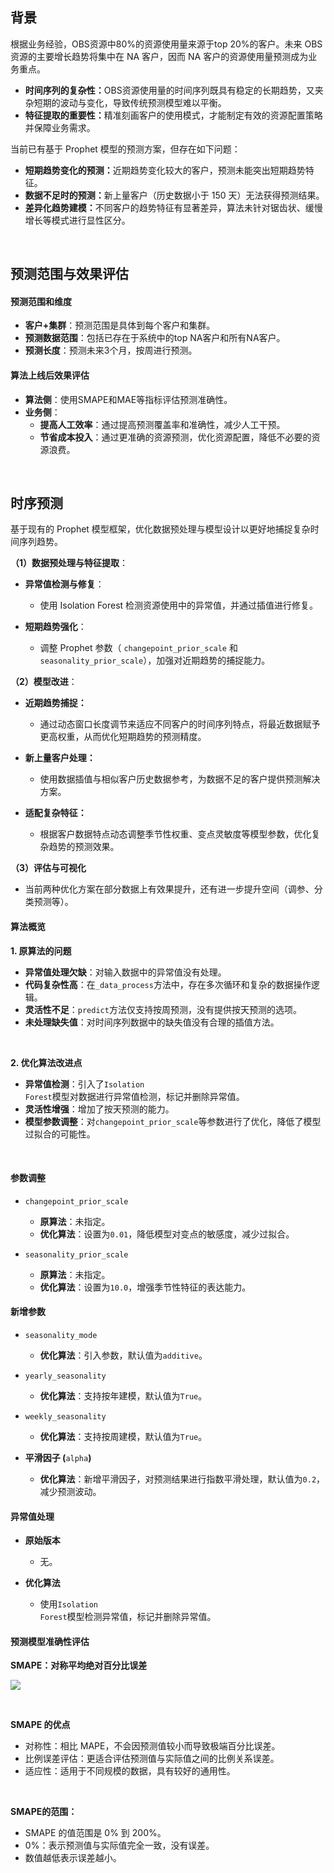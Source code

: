 ## <b>背景</b>

<p style="text-align:start">根据业务经验，OBS资源中80%的资源使用量来源于top 20%的客户。未来 OBS 资源的主要增长趋势将集中在 NA 客户，因而 NA 客户的资源使用量预测成为业务重点。</p>

* <b>时间序列的复杂性：</b>OBS资源使用量的时间序列既具有稳定的长期趋势，又夹杂短期的波动与变化，导致传统预测模型难以平衡。
* <b>特征提取的重要性：</b>精准刻画客户的使用模式，才能制定有效的资源配置策略并保障业务需求。




<p style="text-align:start">当前已有基于 Prophet 模型的预测方案，但存在如下问题：</p>

* <b>短期趋势变化的预测：</b>近期趋势变化较大的客户，预测未能突出短期趋势特征。
* <b>数据不足时的预测：</b>新上量客户（历史数据小于 150 天）无法获得预测结果。
* <b>差异化趋势建模：</b>不同客户的趋势特征有显著差异，算法未针对锯齿状、缓慢增长等模式进行显性区分。




<p style="text-align:start"> </p>

## <b>预测范围与效果评估</b>

#### <b>预测范围和维度</b>

* <b>客户+集群</b>：预测范围是具体到每个客户和集群。
* <b>预测数据范围</b>：包括已存在于系统中的top NA客户和所有NA客户。
* <b>预测长度</b>：预测未来3个月，按周进行预测。




#### <b>算法上线后效果评估</b>

* <b>算法侧</b>：使用SMAPE和MAE等指标评估预测准确性。
* <b>业务侧</b>：
    * <b>提高人工效率</b>：通过提高预测覆盖率和准确性，减少人工干预。
    * <b>节省成本投入</b>：通过更准确的资源预测，优化资源配置，降低不必要的资源浪费。







<p style="text-align:start"> </p>

## <b>时序预测</b>

<p style="text-align:unset">基于现有的 Prophet 模型框架，优化数据预处理与模型设计以更好地捕捉复杂时间序列趋势。</p>

<p style="text-align:unset"><b>（1）数据预处理与特征提取</b>：</p>

* <b>异常值检测与修复</b>：
    * 使用 Isolation Forest 检测资源使用中的异常值，并通过插值进行修复。



* <b>短期趋势强化</b>：
    * 调整 Prophet 参数（ <code>changepoint_prior_scale</code> 和 <code>seasonality_prior_scale</code>），加强对近期趋势的捕捉能力。







<b>（2）模型改进</b>：

* <b>近期趋势捕捉：</b>
    * 通过动态窗口长度调节来适应不同客户的时间序列特点，将最近数据赋予更高权重，从而优化短期趋势的预测精度。



* <b>新上量客户处理：</b>
    * 使用数据插值与相似客户历史数据参考，为数据不足的客户提供预测解决方案。



* <b>适配复杂特征：</b>
    * 根据客户数据特点动态调整季节性权重、变点灵敏度等模型参数，优化复杂趋势的预测效果。







<b>（3）评估与可视化</b>

* 当前两种优化方案在部分数据上有效果提升，还有进一步提升空间（调参、分类预测等）。




#### <b>算法概览</b>

<p style="text-align:start"><b>1. 原算法的问题</b> </p>

* <b>异常值处理欠缺</b>：对输入数据中的异常值没有处理。
* <b>代码复杂性高</b>：在<code>_data_process</code>方法中，存在多次循环和复杂的数据操作逻辑。
* <b>灵活性不足</b>：<code>predict</code>方法仅支持按周预测，没有提供按天预测的选项。
* <b>未处理缺失值</b>：对时间序列数据中的缺失值没有合理的插值方法。




<p style="text-align:start"> </p>

<p style="text-align:start"><b>2. 优化算法改进点</b></p>

* <b>异常值检测</b>：引入了<code>Isolation Forest</code>模型对数据进行异常值检测，标记并删除异常值。
* <b>灵活性增强</b>：增加了按天预测的能力。
* <b>模型参数调整</b>：对<code>changepoint_prior_scale</code>等参数进行了优化，降低了模型过拟合的可能性。




<p style="text-align:start"> </p>

#### <b>参数调整</b>

* <code>changepoint_prior_scale</code>
    * <b>原算法</b>：未指定。
    * <b>优化算法</b>：设置为<code>0.01</code>，降低模型对变点的敏感度，减少过拟合。



* <code>seasonality_prior_scale</code>
    * <b>原算法</b>：未指定。
    * <b>优化算法</b>：设置为<code>10.0</code>，增强季节性特征的表达能力。







#### <b>新增参数</b>

* <code>seasonality_mode</code>
    * <b>优化算法</b>：引入参数，默认值为<code>additive</code>。



* <code>yearly_seasonality</code>
    * <b>优化算法</b>：支持按年建模，默认值为<code>True</code>。



* <code>weekly_seasonality</code>
    * <b>优化算法</b>：支持按周建模，默认值为<code>True</code>。



* <b>平滑因子 (</b><code>alpha</code><b>)</b>
    * <b>优化算法</b>：新增平滑因子，对预测结果进行指数平滑处理，默认值为<code>0.2</code>，减少预测波动。







#### <b>异常值处理</b>

* <b>原始版本</b>
    * 无。



* <b>优化算法</b>
    * 使用<code>Isolation Forest</code>模型检测异常值，标记并删除异常值。







#### <b>预测模型准确性评估</b>

<p style="text-align:start"><b>SMAPE：对称平均绝对百分比误差</b></p>

![](https://clouddocs.huawei.com/wapp/obs/koopage/static/default/thumbnail/failed.png?documentId=369acbe5-df2d-4b8f-afc1-82a59ec85d64 "")

<p style="text-align:unset"> </p>

<p style="text-align:unset"><b>SMAPE 的优点</b></p>

* 对称性：相比 MAPE，不会因预测值较小而导致极端百分比误差。
* 比例误差评估：更适合评估预测值与实际值之间的比例关系误差。
* 适应性：适用于不同规模的数据，具有较好的通用性。




<p style="text-align:unset"> </p>

<p style="text-align:unset"><b>SMAPE的范围：</b></p>

* SMAPE 的值范围是 0% 到 200%。
* 0%：表示预测值与实际值完全一致，没有误差。
* 数值越低表示误差越小。




<p style="text-align:start"> </p>

